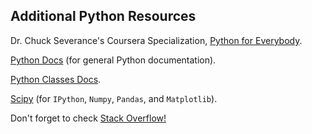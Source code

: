 ## Additional Python Resources
Dr. Chuck Severance's Coursera Specialization, [Python for Everybody](https://www.coursera.org/specializations/python).

[Python Docs](https://docs.python.org/3/) (for general Python documentation).

[Python Classes Docs](https://docs.python.org/3.5/tutorial/classes.html).

[Scipy](http://scipy.org/) (for `IPython`, `Numpy`, `Pandas`, and `Matplotlib`).

Don't forget to check [Stack Overflow!](http://stackoverflow.com/questions/tagged/pandas)
